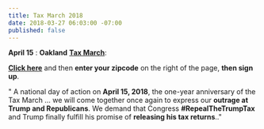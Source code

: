 ```yaml
---
title: Tax March 2018
date: 2018-03-27 06:03:00 -07:00
published: false
---
```


**April 15** : **Oakland** [**Tax March**](https://taxmarch.org/events/?source=rtttemail20180315):

**[Click here](https://taxmarch.org/events/?source=rtttemail20180315)** and then **enter your zipcode** on the right of the page, **then sign up**.

" A national day of action on **April 15, 2018**, the one-year anniversary of the Tax March ... we will come together once again to express our **outrage at Trump and Republicans**. We demand that Congress **#RepealTheTrumpTax** and Trump finally fulfill his promise of **releasing his tax returns**.."
